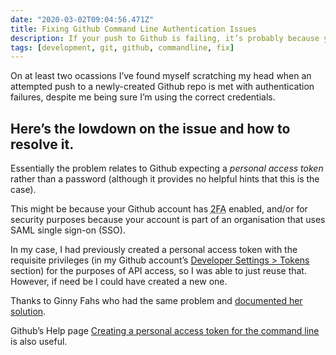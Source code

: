 ```yaml
---
date: "2020-03-02T09:04:56.471Z"
title: Fixing Github Command Line Authentication Issues
description: If your push to Github is failing, it’s probably because you have 2FA turned on in your Github account and should be using a personal access token in place of your password.
tags: [development, git, github, commandline, fix]
---
```

On at least two ocassions I’ve found myself scratching my head when an attempted push to a newly-created Github repo is met with authentication failures, despite me being sure I’m using the correct credentials.

Here’s the lowdown on the issue and how to resolve it.
---

Essentially the problem relates to Github expecting a _personal access token_ rather than a password (although it provides no helpful hints that this is the case).

This might be because your Github account has <abbr title="Two-Factor Authentication">2FA</abbr> enabled, and/or for security purposes because your account is part of an organisation that uses SAML single sign-on (SSO). 

In my case, I had previously created a personal access token with the requisite privileges (in my Github account’s [Developer Settings > Tokens](https://github.com/settings/tokens) section) for the purposes of API access, so I was able to just reuse that. However, if need be I could have created a new one.

Thanks to Ginny Fahs who had the same problem and [documented her solution](https://medium.com/@ginnyfahs/github-error-authentication-failed-from-command-line-3a545bfd0ca8).

Github’s Help page [Creating a personal access token for the command line](https://help.github.com/en/github/authenticating-to-github/creating-a-personal-access-token-for-the-command-line) is also useful.
